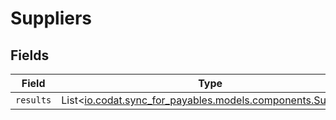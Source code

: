 # Suppliers


## Fields

| Field                                                                                              | Type                                                                                               | Required                                                                                           | Description                                                                                        |
| -------------------------------------------------------------------------------------------------- | -------------------------------------------------------------------------------------------------- | -------------------------------------------------------------------------------------------------- | -------------------------------------------------------------------------------------------------- |
| `results`                                                                                          | List<[io.codat.sync_for_payables.models.components.Supplier](../../models/components/Supplier.md)> | :heavy_minus_sign:                                                                                 | N/A                                                                                                |